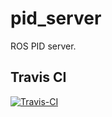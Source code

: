# pid_server

ROS PID server.

## Travis CI

[![Travis-CI](https://api.travis-ci.org/tdenewiler/pid_server.svg?branch=master)](https://travis-ci.org/tdenewiler/pid_server/branches)
